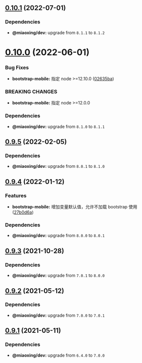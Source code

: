## [0.10.1](https://github.com/twinh/bootstrap-mobile/compare/v0.10.0...v0.10.1) (2022-07-01)





### Dependencies

* **@miaoxing/dev:** upgrade from `8.1.1` to `8.1.2`

# [0.10.0](https://github.com/twinh/bootstrap-mobile/compare/v0.9.5...v0.10.0) (2022-06-01)


### Bug Fixes

* **bootstrap-mobile:** 指定 node >=12.10.0 ([02635ba](https://github.com/twinh/bootstrap-mobile/commit/02635bad0cb3cdb9f5455aba4c8c7ba6ddf6239e))


### BREAKING CHANGES

* **bootstrap-mobile:** 指定 node >=12.0.0





### Dependencies

* **@miaoxing/dev:** upgrade from `8.1.0` to `8.1.1`

## [0.9.5](https://github.com/twinh/bootstrap-mobile/compare/v0.9.4...v0.9.5) (2022-02-05)





### Dependencies

* **@miaoxing/dev:** upgrade from `8.0.1` to `8.1.0`

## [0.9.4](https://github.com/twinh/bootstrap-mobile/compare/v0.9.3...v0.9.4) (2022-01-12)


### Features

* **bootstrap-mobile:** 增加变量默认值，允许不加载 bootstrap 使用 ([27b0d6a](https://github.com/twinh/bootstrap-mobile/commit/27b0d6a07aa4b1a552a6414f73e038fc5fa6bc9e))





### Dependencies

* **@miaoxing/dev:** upgrade from `8.0.0` to `8.0.1`

## [0.9.3](https://github.com/twinh/bootstrap-mobile/compare/v0.9.2...v0.9.3) (2021-10-28)





### Dependencies

* **@miaoxing/dev:** upgrade from `7.0.1` to `8.0.0`

## [0.9.2](https://github.com/twinh/bootstrap-mobile/compare/v0.9.1...v0.9.2) (2021-05-12)





### Dependencies

* **@miaoxing/dev:** upgrade from `7.0.0` to `7.0.1`

## [0.9.1](https://github.com/twinh/bootstrap-mobile/compare/v0.9.0...v0.9.1) (2021-05-11)





### Dependencies

* **@miaoxing/dev:** upgrade from `6.4.0` to `7.0.0`
